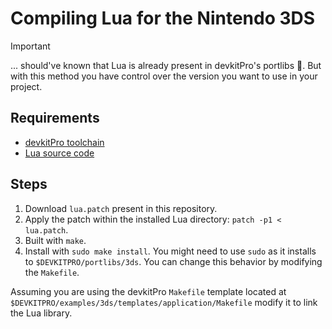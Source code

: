 # Compiling Lua for the Nintendo 3DS

> [!IMPORTANT]
> ... should've known that Lua is already present in devkitPro's portlibs 🫠. But with this method you have control over the version you want to use in your project.

## Requirements

- [devkitPro toolchain][]
- [Lua source code][]

## Steps

1. Download `lua.patch` present in this repository.
2. Apply the patch within the installed Lua directory: `patch -p1 < lua.patch`.
4. Built with `make`.
5. Install with `sudo make install`. You might need to use `sudo` as it installs to `$DEVKITPRO/portlibs/3ds`. You can change this behavior by modifying the `Makefile`.

Assuming you are using the devkitPro `Makefile` template located at `$DEVKITPRO/examples/3ds/templates/application/Makefile` modify it to link the Lua library.

[devkitPro toolchain]: https://devkitpro.org/
[Lua source code]: https://lua.org/download.html

